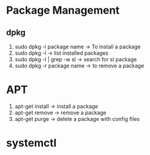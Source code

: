 # Package Management

## dpkg

1. sudo dpkg -i package name -> To install a package
2. sudo dpkg -l -> list installed packages
3. sudo dpkg -l | grep -w sl -> search for sl package
4. sudo dpkg -r package name -> to remove a package

# APT

1. apt-get install -> install a package
2. apt-get remove -> remove a package
3. apt-get purge -> delete a package with config files

# systemctl
